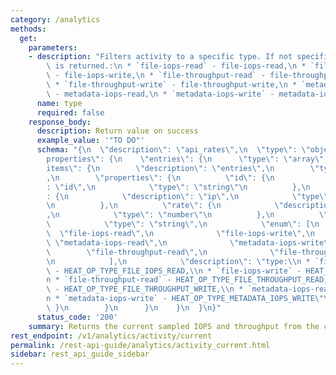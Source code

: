 ```yaml
---
category: /analytics
methods:
  get:
    parameters:
    - description: "Filters activity to a specific type. If not specified, all activity\
        \ is returned.:\n * `file-iops-read` - file-iops-read,\n * `file-iops-write`\
        \ - file-iops-write,\n * `file-throughput-read` - file-throughput-read,\n\
        \ * `file-throughput-write` - file-throughput-write,\n * `metadata-iops-read`\
        \ - metadata-iops-read,\n * `metadata-iops-write` - metadata-iops-write"
      name: type
      required: false
    response_body:
      description: Return value on success
      example_value: '"TO DO"'
      schema: "{\n  \"description\": \"api_rates\",\n  \"type\": \"object\",\n  \"\
        properties\": {\n    \"entries\": {\n      \"type\": \"array\",\n      \"\
        items\": {\n        \"description\": \"entries\",\n        \"type\": \"object\"\
        ,\n        \"properties\": {\n          \"id\": {\n            \"description\"\
        : \"id\",\n            \"type\": \"string\"\n          },\n          \"ip\"\
        : {\n            \"description\": \"ip\",\n            \"type\": \"string\"\
        \n          },\n          \"rate\": {\n            \"description\": \"rate\"\
        ,\n            \"type\": \"number\"\n          },\n          \"type\": {\n\
        \            \"type\": \"string\",\n            \"enum\": [\n            \
        \  \"file-iops-read\",\n              \"file-iops-write\",\n             \
        \ \"metadata-iops-read\",\n              \"metadata-iops-write\",\n      \
        \        \"file-throughput-read\",\n              \"file-throughput-write\"\
        \n            ],\n            \"description\": \"type:\\n * `file-iops-read`\
        \ - HEAT_OP_TYPE_FILE_IOPS_READ,\\n * `file-iops-write` - HEAT_OP_TYPE_FILE_IOPS_WRITE,\\\
        n * `file-throughput-read` - HEAT_OP_TYPE_FILE_THROUGHPUT_READ,\\n * `file-throughput-write`\
        \ - HEAT_OP_TYPE_FILE_THROUGHPUT_WRITE,\\n * `metadata-iops-read` - HEAT_OP_TYPE_METADATA_IOPS_READ,\\\
        n * `metadata-iops-write` - HEAT_OP_TYPE_METADATA_IOPS_WRITE\"\n         \
        \ }\n        }\n      }\n    }\n  }\n}"
      status_code: '200'
    summary: Returns the current sampled IOPS and throughput from the cluster.
rest_endpoint: /v1/analytics/activity/current
permalink: /rest-api-guide/analytics/activity_current.html
sidebar: rest_api_guide_sidebar
---
```

